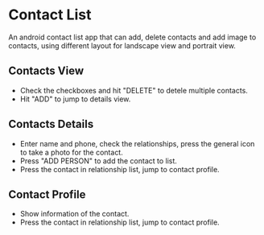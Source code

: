 # Contact List
An android contact list app that can add, delete contacts and add image to contacts, using different layout for landscape view and portrait view.
## Contacts View
- Check the checkboxes and hit "DELETE" to detele multiple contacts.
- Hit "ADD" to jump to details view.
## Contacts Details
- Enter name and phone, check the relationships, press the general icon to take a photo for the contact.
- Press "ADD PERSON" to add the contact to list.
- Press the contact in relationship list, jump to contact profile.
## Contact Profile
- Show information of the contact.
- Press the contact in relationship list, jump to contact profile.
